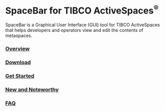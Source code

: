 SpaceBar for TIBCO ActiveSpaces<sup>®</sup>
===========


SpaceBar is a Graphical User Interface (GUI) tool for TIBCO ActiveSpaces that helps developers and operators view and edit the contents of metaspaces.

### [Overview](spacebar.repository/src/site/index.md)

### [Download](spacebar.repository/src/site/download.md)

### [Get Started](spacebar.repository/src/site/getstarted.md)

### [New and Noteworthy](spacebar.repository/src/site/news.md)

### [FAQ](spacebar.repository/src/site/faq.md)
